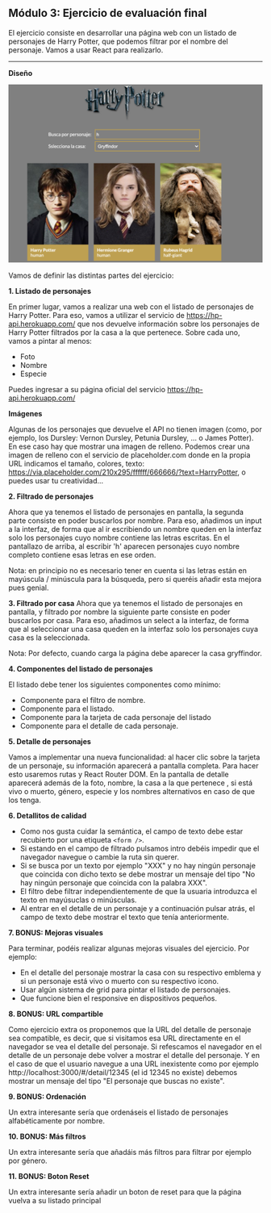## Módulo 3: Ejercicio de evaluación final

El ejercicio consiste en desarrollar una página web con un listado de personajes de Harry Potter, que podemos filtrar por el nombre del personaje. Vamos a usar React para realizarlo.

---

**Diseño**

<img src="./src/images/hp-design.png"/>

Vamos de definir las distintas partes del ejercicio:

**1. Listado de personajes**

En primer lugar, vamos a realizar una web con el listado de personajes de Harry Potter. Para eso, vamos a
utilizar el servicio de https://hp-api.herokuapp.com/ que nos devuelve información sobre los personajes de
Harry Potter filtrados por la casa a la que pertenece. Sobre cada uno, vamos a pintar al menos:

- Foto
- Nombre
- Especie

Puedes ingresar a su página oficial del servicio https://hp-api.herokuapp.com/

**Imágenes**

Algunas de los personajes que devuelve el API no tienen imagen (como, por ejemplo, los Dursley: Vernon
Dursley, Petunia Dursley, ... o James Potter). En ese caso hay que mostrar una imagen de relleno. Podemos
crear una imagen de relleno con el servicio de placeholder.com donde en la propia URL indicamos el
tamaño, colores, texto: https://via.placeholder.com/210x295/ffffff/666666/?text=HarryPotter, o puedes usar
tu creatividad...

**2. Filtrado de personajes**

Ahora que ya tenemos el listado de personajes en pantalla, la segunda parte consiste en poder buscarlos
por nombre. Para eso, añadimos un input a la interfaz, de forma que al ir escribiendo un nombre queden
en la interfaz solo los personajes cuyo nombre contiene las letras escritas. En el pantallazo de arriba, al
escribir 'h' aparecen personajes cuyo nombre completo contiene esas letras en ese orden.

Nota: en principio no es necesario tener en cuenta si las letras están en mayúscula / minúscula para
la búsqueda, pero si queréis añadir esta mejora pues genial.

**3. Filtrado por casa**
Ahora que ya tenemos el listado de personajes en pantalla, y filtrado por nombre la siguiente parte consiste
en poder buscarlos por casa. Para eso, añadimos un select a la interfaz, de forma que al seleccionar una
casa queden en la interfaz solo los personajes cuya casa es la seleccionada.

Nota: Por defecto, cuando carga la página debe aparecer la casa gryffindor.

**4. Componentes del listado de personajes**

El listado debe tener los siguientes componentes como mínimo:

- Componente para el filtro de nombre.
- Componente para el listado.
- Componente para la tarjeta de cada personaje del listado
- Componente para el detalle de cada personaje.

**5. Detalle de personajes**

Vamos a implementar una nueva funcionalidad: al hacer clic sobre la tarjeta de un personaje, su información
aparecerá a pantalla completa. Para hacer esto usaremos rutas y React Router DOM. En la pantalla de detalle aparecerá además de la foto, nombre, la casa a la que pertenece , si está vivo o muerto, género, especie y los nombres alternativos en caso de que los tenga.

**6. Detallitos de calidad**

- Como nos gusta cuidar la semántica, el campo de texto debe estar recubierto por una etiqueta
  `<form />`.
- Si estando en el campo de filtrado pulsamos intro debéis impedir que el navegador navegue o cambie
  la ruta sin querer.
- Si se busca por un texto por ejemplo "XXX" y no hay ningún personaje que coincida con dicho texto
  se debe mostrar un mensaje del tipo "No hay ningún personaje que coincida con la palabra XXX".
- El filtro debe filtrar independientemente de que la usuaria introduzca el texto en mayúsuclas o
  minúsculas.
- Al entrar en el detalle de un personaje y a continuación pulsar atrás, el campo de texto debe mostrar
  el texto que tenía anteriormente.

**7. BONUS: Mejoras visuales**

Para terminar, podéis realizar algunas mejoras visuales del ejercicio. Por ejemplo:

- En el detalle del personaje mostrar la casa con su respectivo emblema y si un personaje está vivo o
  muerto con su respectivo icono.
- Usar algún sistema de grid para pintar el listado de personajes.
- Que funcione bien el responsive en dispositivos pequeños.

**8. BONUS: URL compartible**

Como ejercicio extra os proponemos que la URL del detalle de personaje sea compatible, es decir,
que si visitamos esa URL directamente en el navegador se vea el detalle del personaje. Si refescamos
el navegador en el detalle de un personaje debe volver a mostrar el detalle del personaje.
Y en el caso de que el usuario navegue a una URL inexistente como por ejemplo
http://localhost:3000/#/detail/12345 (el id 12345 no existe) debemos mostrar un mensaje
del tipo "El personaje que buscas no existe".

**9. BONUS: Ordenación**

Un extra interesante sería que ordenáseis el listado de personajes alfabéticamente por nombre.

**10. BONUS: Más filtros**

Un extra interesante sería que añadáis más filtros para filtrar por ejemplo por género.

**11. BONUS: Boton Reset**

Un extra interesante sería añadir un boton de reset para que la página vuelva a su listado principal
